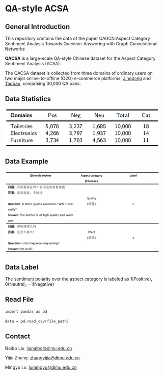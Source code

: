# QA-style ACSA


## General Introduction
This repository contains the data of the paper QAGCN:Aspect Category Sentiment Analysis Towards
Question-Answering with Graph Convolutional Networks

**QACSA** is a large-scale QA-style Chinese dataset for the Aspect Category Sentiment Analysis (ACSA). 


The QACSA dataset is collected from three domains of ordinary users on two major online-to-offline (O2O) e-commerce platforms, 
[Jingdong](https://www.jingdong.com/) and [Taobao](https://www.taobao.com/), comprising 30,000 QA pairs.


## Data Statistics
![image](https://github.com/L-nb/QACSA/blob/main/Data_Statistics.png?raw=true)

## Data Example
![image](https://github.com/L-nb/QACSA/blob/main/example_review.png?raw=true)

## Data Label
The sentiment polarity over the aspect category is labeled as 1(Positive), 0(Neutral), −1(Negative)


## Read File

  ```
  import pandas as pd
  
  data = pd.read_csv(file_path)
  ```


## Contact
Naibo Liu: liunaibo@dlmu.edu.cn

Yijia Zhang: zhangyijia@dlmu.edu.cn

Mingyu Lu: lumingyu@dlmu.edu.cn


